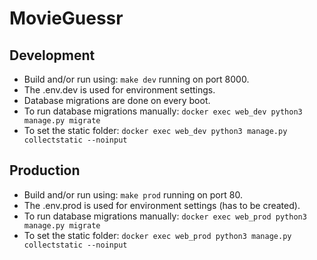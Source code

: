 # MovieGuessr

## Development
- Build and/or run using: `make dev` running on port 8000.
- The .env.dev is used for environment settings.
- Database migrations are done on every boot.
- To run database migrations manually: `docker exec web_dev python3 manage.py migrate`
- To set the static folder: `docker exec web_dev python3 manage.py collectstatic --noinput`


## Production
- Build and/or run using: `make prod` running on port 80.
- The .env.prod is used for environment settings (has to be created).
- To run database migrations manually: `docker exec web_prod python3 manage.py migrate`
- To set the static folder: `docker exec web_prod python3 manage.py collectstatic --noinput`
